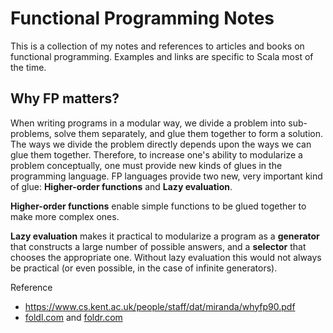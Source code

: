 Functional Programming Notes
=======

This is a collection of my notes and references to articles and books on functional programming. Examples and links are specific to Scala most of the time.

Why FP matters?
--------
When writing programs in a modular way, we divide a problem into sub-problems, solve them separately, and glue them together to form a solution. The ways we divide the problem directly depends upon the ways we can glue them together. Therefore, to increase one's ability to modularize a problem conceptually, one must provide new kinds of glues in the programming language. FP languages provide two new, very important kind of glue: **Higher-order functions** and **Lazy evaluation**.

**Higher-order functions** enable simple functions to be glued together to make more complex ones.

**Lazy evaluation** makes it practical to modularize a program as a **generator** that constructs a large number of possible answers, and a **selector** that chooses the appropriate one. Without lazy evaluation this would not always be practical (or even possible, in the case of infinite generators).

Reference
- https://www.cs.kent.ac.uk/people/staff/dat/miranda/whyfp90.pdf
- [foldl.com](http://foldl.com/) and [foldr.com](http://foldr.com/)
